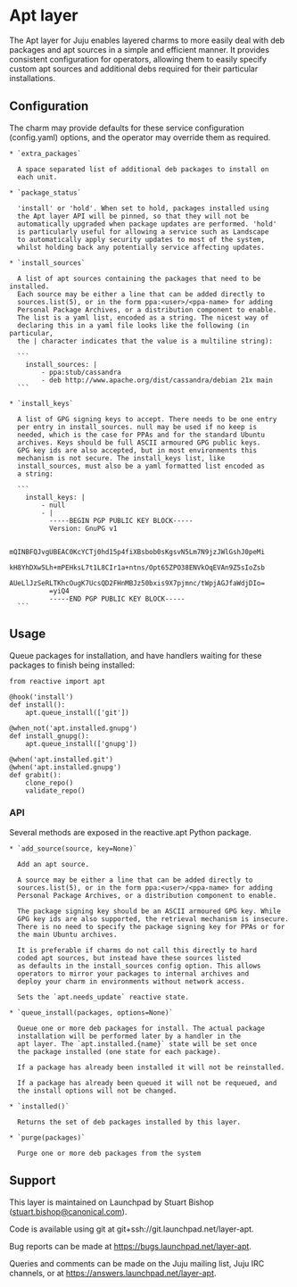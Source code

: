 # Apt layer

The Apt layer for Juju enables layered charms to more easily deal with
deb packages and apt sources in a simple and efficient manner. It
provides consistent configuration for operators, allowing them to
easily specify custom apt sources and additional debs required for
their particular installations.

## Configuration

The charm may provide defaults for these service configuration
(config.yaml) options, and the operator may override them as required.

    * `extra_packages`

      A space separated list of additional deb packages to install on
      each unit.

    * `package_status`

      'install' or 'hold'. When set to hold, packages installed using
      the Apt layer API will be pinned, so that they will not be
      automatically upgraded when package updates are performed. 'hold'
      is particularly useful for allowing a service such as Landscape
      to automatically apply security updates to most of the system,
      whilst holding back any potentially service affecting updates.

    * `install_sources`

      A list of apt sources containing the packages that need to be installed.
      Each source may be either a line that can be added directly to
      sources.list(5), or in the form ppa:<user>/<ppa-name> for adding
      Personal Package Archives, or a distribution component to enable.
      The list is a yaml list, encoded as a string. The nicest way of
      declaring this in a yaml file looks like the following (in particular,
      the | character indicates that the value is a multiline string):

      ```
        install_sources: |
            - ppa:stub/cassandra
            - deb http://www.apache.org/dist/cassandra/debian 21x main
      ```

    * `install_keys`

      A list of GPG signing keys to accept. There needs to be one entry
      per entry in install_sources. null may be used if no keep is
      needed, which is the case for PPAs and for the standard Ubuntu
      archives. Keys should be full ASCII armoured GPG public keys.
      GPG key ids are also accepted, but in most environments this
      mechanism is not secure. The install_keys list, like
      install_sources, must also be a yaml formatted list encoded as
      a string:

      ```
        install_keys: |
            - null
            - |
              -----BEGIN PGP PUBLIC KEY BLOCK-----
              Version: GnuPG v1

              mQINBFQJvgUBEAC0KcYCTj0hd15p4fiXBsbob0sKgsvN5Lm7N9jzJWlGshJ0peMi
              kH8YhDXw5Lh+mPEHksL7t1L8CIr1a+ntns/Opt65ZPO38ENVkOqEVAn9Z5sIoZsb
              AUeLlJzSeRLTKhcOugK7UcsQD2FHnMBJz50bxis9X7pjmnc/tWpjAGJfaWdjDIo=
              =yiQ4
              -----END PGP PUBLIC KEY BLOCK-----
      ```

## Usage

Queue packages for installation, and have handlers waiting for
these packages to finish being installed:

```
from reactive import apt

@hook('install')
def install():
    apt.queue_install(['git'])

@when_not('apt.installed.gnupg')
def install_gnupg():
    apt.queue_install(['gnupg'])

@when('apt.installed.git')
@when('apt.installed.gnupg')
def grabit():
    clone_repo()
    validate_repo()
```

### API

Several methods are exposed in the reactive.apt Python package.

    * `add_source(source, key=None)`

      Add an apt source.

      A source may be either a line that can be added directly to
      sources.list(5), or in the form ppa:<user>/<ppa-name> for adding
      Personal Package Archives, or a distribution component to enable.
   
      The package signing key should be an ASCII armoured GPG key. While
      GPG key ids are also supported, the retrieval mechanism is insecure.
      There is no need to specify the package signing key for PPAs or for
      the main Ubuntu archives.

      It is preferable if charms do not call this directly to hard
      coded apt sources, but instead have these sources listed
      as defaults in the install_sources config option. This allows
      operators to mirror your packages to internal archives and
      deploy your charm in environments without network access.

      Sets the `apt.needs_update` reactive state.

    * `queue_install(packages, options=None)`

      Queue one or more deb packages for install. The actual package
      installation will be performed later by a handler in the
      apt layer. The `apt.installed.{name}` state will be set once
      the package installed (one state for each package).

      If a package has already been installed it will not be reinstalled.

      If a package has already been queued it will not be requeued, and
      the install options will not be changed.

    * `installed()`

      Returns the set of deb packages installed by this layer.

    * `purge(packages)`

      Purge one or more deb packages from the system


## Support

This layer is maintained on Launchpad by
Stuart Bishop (stuart.bishop@canonical.com).

Code is available using git at git+ssh://git.launchpad.net/layer-apt.

Bug reports can be made at https://bugs.launchpad.net/layer-apt.

Queries and comments can be made on the Juju mailing list, Juju IRC
channels, or at https://answers.launchpad.net/layer-apt.
